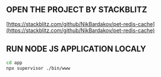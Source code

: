 
## OPEN THE PROJECT BY STACKBLITZ
[https://stackblitz.com/github/NikBardakov/pet-redis-cache](https://stackblitz.com/github/NikBardakov/pet-redis-cache)


## RUN NODE JS APPLICATION LOCALY
```bash
cd app
npx supervisor ./bin/www
```
